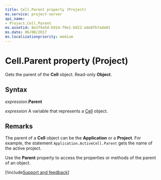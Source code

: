 ```yaml
---
title: Cell.Parent property (Project)
ms.service: project-server
api_name:
- Project.Cell.Parent
ms.assetid: 8e2f9a5d-b914-f9e1-b922-ade8fb7ade01
ms.date: 06/08/2017
ms.localizationpriority: medium
---
```



# Cell.Parent property (Project)

Gets the parent of the **Cell** object. Read-only **Object**.


## Syntax

_expression_.**Parent**

_expression_ A variable that represents a [Cell](./Project.Cell.md) object.


## Remarks

The parent of a **Cell** object can be the **Application** or a **Project**. For example, the statement `Application.ActiveCell.Parent` gets the name of the active project.

Use the **Parent** property to access the properties or methods of the parent of an object.

[!include[Support and feedback](~/includes/feedback-boilerplate.md)]